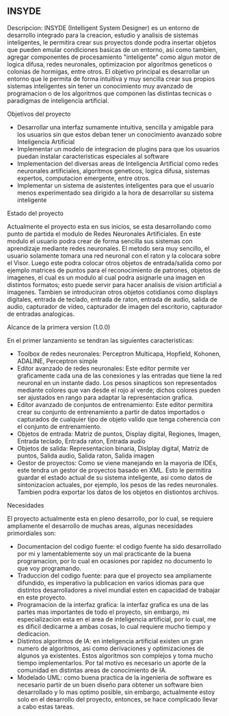 INSYDE
------


Descripcion: INSYDE (Intelligent System Designer) es un entorno de desarrollo integrado para la creacion, estudio y
analisis de sistemas inteligentes, le permitira crear sus proyectos donde podra insertar objetos que pueden emular 
condiciones basicas de un entorno, asi como tambien, agregar componentes de procesamiento "inteligente" como 
algun motor de logica difusa, redes neuronales, optimizacion por algoritmos geneticos o colonias de hormigas, entre
otros. El objetivo principal es desarrollar un entorno que le permita de forma intuitiva y muy sencilla crear sus 
propios sistemas inteligentes sin tener un conocimiento muy avanzado de programacion o de los algoritmos 
que componen las distintas tecnicas o paradigmas de inteligencia artificial.

Objetivos del proyecto

- Desarrollar una interfaz sumamente intuitiva, sencilla y amigable para los usuarios sin que estos deban tener
  un conocimiento avanzado sobre Inteligencia Artificial
- Implementar un modelo de integracion de plugins para que los usuarios puedan instalar caracteristicas especiales
  al software
- Implementacion del diversas areas de Inteligencia Artificial como redes neuronales artificiales, algoritmos geneticos,
  logica difusa, sistemas expertos, computacion emergente, entre otros.
- Implementar un sistema de asistentes inteligentes para que el usuario menos experimentado sea dirigido a la hora
  de desarrollar su sistema inteligente

Estado del proyecto

Actualmente el proyecto esta en sus inicios, se esta desarrollando como punto de partida el modulo de Redes Neuronales
Artificiales. En este modulo el usuario podra crear de forma sencilla sus sistemas con aprendizaje mediante redes 
neuronales. 
El metodo sera muy sencillo, el usuario solamente tomara una red neuronal con el raton y la colocara sobre el Visor.
Luego este podra colocar otros objetos de entrada/salida como por ejemplo matrices de puntos para el reconocimiento
de patrones, objetos de imagenes, el cual es un modulo al cual podra asignarle una imagen en distintos formatos; 
esto puede servir para hacer analisis de vision artificial a imagenes. Tambien se introduciran otros objetos cotidianos
como displays digitales, entrada de teclado, entrada de raton, entrada de audio, salida de audio, capturador de video,
capturador de imagen del escritorio, capturador de entradas analogicas.

Alcance de la primera version (1.0.0)

En el primer lanzamiento se tendran las siguientes caracteristicas: 

- Toolbox de redes neuronales:
    Perceptron Multicapa, Hopfield, Kohonen, ADALINE, Perceptron simple
- Editor avanzado de redes neuronales:
    Este editor permite ver graficamente cada una de las conexiones y las entradas que tiene la red neuronal
    en un instante dado. Los pesos sinapticos son representados mediante colores que van desde el rojo al verde; 
    dichos colores pueden ser ajustados en rango para adaptar la representacion grafica.
- Editor avanzado de conjuntos de entrenamiento:
    Este editor permitira crear su conjunto de entrenamiento a partir de datos importados o capturados de cualquier
    tipo de objeto valido que tenga coherencia con el conjunto de entrenamiento.
- Objetos de entrada:
    Matriz de puntos, Display digital, Regiones, Imagen, Entrada teclado, Entrada raton, Entrada audio
- Objetos de salida:
    Representacion binaria, Dislplay digital, Matriz de puntos, Salida audio, Salida raton, Salida imagen
- Gestor de proyectos:
    Como se viene manejando en la mayoria de IDEs, este tendra un gestor de proyectos basado en XML. Esto le
    permitira guardar el estado actual de su sistema inteligente, asi como datos de sintonizacion actuales, por ejemplo,
    los pesos de las redes neuronales. Tambien podra exportar los datos de los objetos en distiontos archivos.

Necesidades

El proyecto actualmente esta en pleno desarrollo, por lo cual, se requiere ampliamente el desarrollo de muchas areas, 
algunas necesidades primordiales son:

- Documentacion del codigo fuente: el codigo fuente ha sido desarrollado por mi y lamentablemente soy un mal
  practicante de la buena programacion, por lo cual en ocasiones por rapidez no documento lo que voy programando.
- Traduccion del codigo fuente: para que el proyecto sea ampliamente difundido, es imperativo la publicacion en varios
  idiomas para que distintos desarrolladores a nivel mundial esten en capacidad de trabajar en este proyecto.
- Programacion de la interfaz grafica: la interfaz grafica es una de las partes mas importantes de todo el proyecto,
  sin embargo, mi especializacion esta en el area de inteligencia artificial, por lo cual, me es dificil dedicarme a 
  ambas cosas, lo cual requiere mucho tiempo y dedicacion.
- Distintos algoritmos de IA: en inteligencia artificial existen un gran numero de algoritmos, asi como derivaciones
  y optimizaciones de algunos ya existentes. Estos algoritmos son complejos y toma mucho tiempo implementarlos. Por 
  tal motivo es necesario un aporte de la comunidad en distintas areas de conocimiento de IA.
- Modelado UML: como buena practica de la ingenieria de software es necesario partir de un buen diseño para obtener
  un software bien desarrollado y lo mas optimo posible, sin embargo, actualmente estoy solo en el desarrollo del
  proyecto, entonces, se hace complicado llevar a cabo estas tareas.
